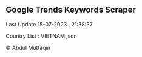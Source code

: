 

## Google Trends Keywords Scraper 
 
Last Update 15-07-2023 , 21:38:37

Country List :
VIETNAM.json



© Abdul Muttaqin 
